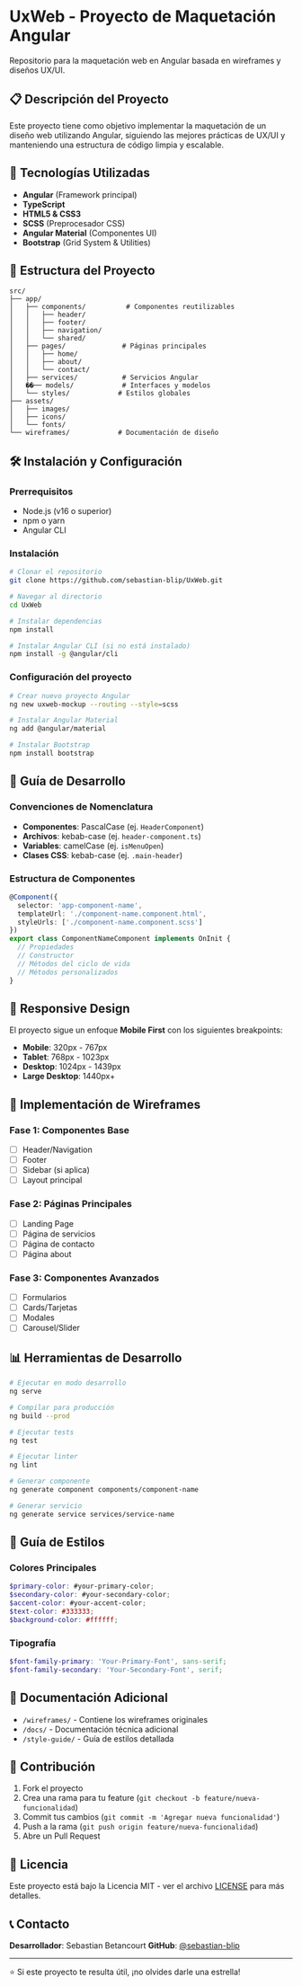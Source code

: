 # UxWeb - Proyecto de Maquetación Angular

Repositorio para la maquetación web en Angular basada en wireframes y diseños UX/UI.

## 📋 Descripción del Proyecto

Este proyecto tiene como objetivo implementar la maquetación de un diseño web utilizando Angular, siguiendo las mejores prácticas de UX/UI y manteniendo una estructura de código limpia y escalable.

## 🚀 Tecnologías Utilizadas

- **Angular** (Framework principal)
- **TypeScript** 
- **HTML5 & CSS3**
- **SCSS** (Preprocesador CSS)
- **Angular Material** (Componentes UI)
- **Bootstrap** (Grid System & Utilities)

## 📁 Estructura del Proyecto

```
src/
├── app/
│   ├── components/          # Componentes reutilizables
│   │   ├── header/
│   │   ├── footer/
│   │   ├── navigation/
│   │   └── shared/
│   ├── pages/              # Páginas principales
│   │   ├── home/
│   │   ├── about/
│   │   └── contact/
│   ├── services/           # Servicios Angular
│   ��── models/            # Interfaces y modelos
│   └── styles/            # Estilos globales
├── assets/
│   ├── images/
│   ├── icons/
│   └── fonts/
└── wireframes/            # Documentación de diseño
```

## 🛠️ Instalación y Configuración

### Prerrequisitos
- Node.js (v16 o superior)
- npm o yarn
- Angular CLI

### Instalación
```bash
# Clonar el repositorio
git clone https://github.com/sebastian-blip/UxWeb.git

# Navegar al directorio
cd UxWeb

# Instalar dependencias
npm install

# Instalar Angular CLI (si no está instalado)
npm install -g @angular/cli
```

### Configuración del proyecto
```bash
# Crear nuevo proyecto Angular
ng new uxweb-mockup --routing --style=scss

# Instalar Angular Material
ng add @angular/material

# Instalar Bootstrap
npm install bootstrap
```

## 🎨 Guía de Desarrollo

### Convenciones de Nomenclatura
- **Componentes**: PascalCase (ej. `HeaderComponent`)
- **Archivos**: kebab-case (ej. `header-component.ts`)
- **Variables**: camelCase (ej. `isMenuOpen`)
- **Clases CSS**: kebab-case (ej. `.main-header`)

### Estructura de Componentes
```typescript
@Component({
  selector: 'app-component-name',
  templateUrl: './component-name.component.html',
  styleUrls: ['./component-name.component.scss']
})
export class ComponentNameComponent implements OnInit {
  // Propiedades
  // Constructor
  // Métodos del ciclo de vida
  // Métodos personalizados
}
```

## 📱 Responsive Design

El proyecto sigue un enfoque **Mobile First** con los siguientes breakpoints:

- **Mobile**: 320px - 767px
- **Tablet**: 768px - 1023px  
- **Desktop**: 1024px - 1439px
- **Large Desktop**: 1440px+

## 🎯 Implementación de Wireframes

### Fase 1: Componentes Base
- [ ] Header/Navigation
- [ ] Footer
- [ ] Sidebar (si aplica)
- [ ] Layout principal

### Fase 2: Páginas Principales
- [ ] Landing Page
- [ ] Página de servicios
- [ ] Página de contacto
- [ ] Página about

### Fase 3: Componentes Avanzados
- [ ] Formularios
- [ ] Cards/Tarjetas
- [ ] Modales
- [ ] Carousel/Slider

## 📊 Herramientas de Desarrollo

```bash
# Ejecutar en modo desarrollo
ng serve

# Compilar para producción
ng build --prod

# Ejecutar tests
ng test

# Ejecutar linter
ng lint

# Generar componente
ng generate component components/component-name

# Generar servicio
ng generate service services/service-name
```

## 🎨 Guía de Estilos

### Colores Principales
```scss
$primary-color: #your-primary-color;
$secondary-color: #your-secondary-color;
$accent-color: #your-accent-color;
$text-color: #333333;
$background-color: #ffffff;
```

### Tipografía
```scss
$font-family-primary: 'Your-Primary-Font', sans-serif;
$font-family-secondary: 'Your-Secondary-Font', serif;
```

## 📝 Documentación Adicional

- `/wireframes/` - Contiene los wireframes originales
- `/docs/` - Documentación técnica adicional
- `/style-guide/` - Guía de estilos detallada

## 🤝 Contribución

1. Fork el proyecto
2. Crea una rama para tu feature (`git checkout -b feature/nueva-funcionalidad`)
3. Commit tus cambios (`git commit -m 'Agregar nueva funcionalidad'`)
4. Push a la rama (`git push origin feature/nueva-funcionalidad`)
5. Abre un Pull Request

## 📄 Licencia

Este proyecto está bajo la Licencia MIT - ver el archivo [LICENSE](LICENSE) para más detalles.

## 📞 Contacto

**Desarrollador**: Sebastian Betancourt
**GitHub**: [@sebastian-blip](https://github.com/sebastian-blip)

---

⭐ Si este proyecto te resulta útil, ¡no olvides darle una estrella!